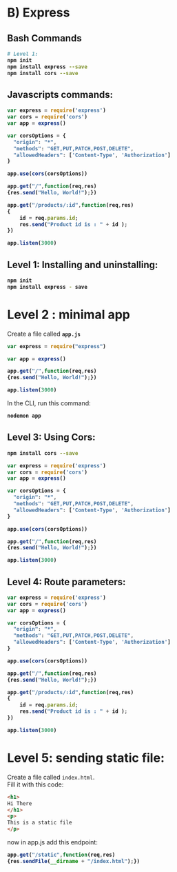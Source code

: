 # B) Express



## Bash Commands
<b>

```bash
# Level 1:
npm init
npm install express --save
npm install cors --save
```
</b>



## Javascripts commands:

<b>

```javascript
var express = require('express')
var cors = require('cors')
var app = express()

var corsOptions = {
  "origin": "*",
  "methods": "GET,PUT,PATCH,POST,DELETE",
  "allowedHeaders": ['Content-Type', 'Authorization']
}

app.use(cors(corsOptions))

app.get("/",function(req,res)
{res.send("Hello, World!");})

app.get("/products/:id",function(req,res)
{
	id = req.params.id;
	res.send("Product id is : " + id );
})

app.listen(3000)
```

</b>






## Level 1: Installing and uninstalling:




<b>

```bash
npm init
npm install express - save
```
</b>




# Level 2 : minimal app

Create a file called **`app.js`**

<b>

```javascript
var express = require("express")

var app = express()

app.get("/",function(req,res)
{res.send("Hello, World!");})

app.listen(3000)
```

</b>


In the CLI, run this command:

<b>

```bash
nodemon app
```

</b>













## Level 3: Using Cors:

<b>

```bash
npm install cors --save
```

```javascript
var express = require('express')
var cors = require('cors')
var app = express()

var corsOptions = {
  "origin": "*",
  "methods": "GET,PUT,PATCH,POST,DELETE",
  "allowedHeaders": ['Content-Type', 'Authorization']
}

app.use(cors(corsOptions))

app.get("/",function(req,res)
{res.send("Hello, World!");})

app.listen(3000)
```

</b>












## Level 4: Route parameters:

<b>

```javascript
var express = require('express')
var cors = require('cors')
var app = express()

var corsOptions = {
  "origin": "*",
  "methods": "GET,PUT,PATCH,POST,DELETE",
  "allowedHeaders": ['Content-Type', 'Authorization']
}

app.use(cors(corsOptions))

app.get("/",function(req,res)
{res.send("Hello, World!");})

app.get("/products/:id",function(req,res)
{
	id = req.params.id;
	res.send("Product id is : " + id );
})

app.listen(3000)
```

</b>














# Level 5: sending static file:

Create a file called `index.html`.  
Fill it with this code:

```html
<h1>
Hi There
</h1>
<p>
This is a static file
</p>
``` 

now in app.js add this endpoint:

<b>

```javascript
app.get("/static",function(req,res)
{res.sendFile(__dirname + "/index.html");})
```

</b>
